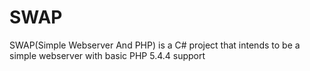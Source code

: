SWAP
====
SWAP(Simple Webserver And PHP) is a C# project that intends to be a simple webserver with basic PHP 5.4.4 support

